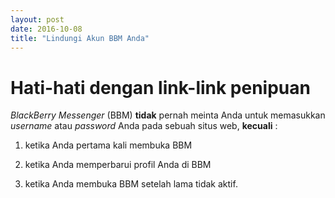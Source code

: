 ```yaml
---
layout: post
date: 2016-10-08
title: "Lindungi Akun BBM Anda"
---
```

# Hati-hati dengan link-link penipuan

_BlackBerry Messenger_ (BBM) **tidak** pernah meinta Anda untuk memasukkan _username_ atau _password_ Anda pada sebuah situs web, **kecuali** :

1. ketika Anda pertama kali membuka BBM

2. ketika Anda memperbarui profil Anda di BBM

3. ketika Anda membuka BBM setelah lama tidak aktif.

